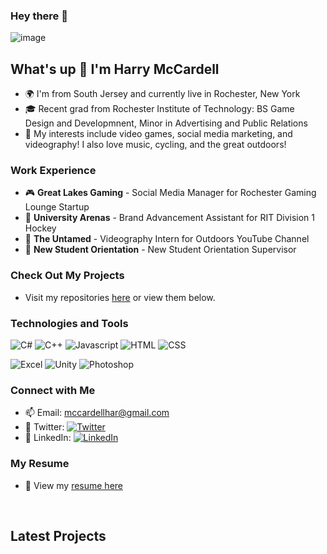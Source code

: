 ### Hey there 👋

![image](https://media.giphy.com/media/3ZZ8r1DGDsIt0VFxiR/giphy.gif)
## What's up 👋 I'm Harry McCardell

- 🌍 I'm from South Jersey and currently live in Rochester, New York
- 🎓 Recent grad from Rochester Institute of Technology: BS Game Design and Developmnent, Minor in Advertising and Public Relations
- 🚀 My interests include video games, social media marketing, and videography! I also love music, cycling, and the great outdoors!

### Work Experience
- 🎮 **Great Lakes Gaming** - Social Media Manager for Rochester Gaming Lounge Startup
- 📣 **University Arenas** - Brand Advancement Assistant for RIT Division 1 Hockey
- 🎥 **The Untamed** - Videography Intern for Outdoors YouTube Channel
- 🐯 **New Student Orientation** - New Student Orientation Supervisor 

### Check Out My Projects
- Visit my repositories [here](https://github.com/mccardellch?tab=repositories) or view them below.

### Technologies and Tools
![C#](https://img.shields.io/badge/Code-C_Sharp-informational?style=flat&logo=<LOGO_NAME>&logoColor=white&color=2bbc8a)
![C++](https://img.shields.io/badge/Code-C++-informational?style=flat&logo=<LOGO_NAME>&logoColor=white&color=2bbc8a)
![Javascript](https://img.shields.io/badge/Code-Javascript-informational?style=flat&logo=<LOGO_NAME>&logoColor=white&color=2bbc8a)
![HTML](https://img.shields.io/badge/Code-HTML-informational?style=flat&logo=<LOGO_NAME>&logoColor=white&color=2bbc8a)
![CSS](https://img.shields.io/badge/Code-CSS-informational?style=flat&logo=<LOGO_NAME>&logoColor=white&color=2bbc8a)

![Excel](https://img.shields.io/badge/Tools-Unity-informational?style=flat&logo=<LOGO_NAME>&logoColor=white&color=2bbc8a)
![Unity](https://img.shields.io/badge/Tools-Unity_3D-informational?style=flat&logo=<LOGO_NAME>&logoColor=white&color=2bbc8a)
![Photoshop](https://img.shields.io/badge/Tools-Adobe_Photoshop-informational?style=flat&logo=<LOGO_NAME>&logoColor=white&color=2bbc8a)

### Connect with Me
- 📫 Email: mccardellhar@gmail.com
- 📮 Twitter: [![Twitter][1.2]][1]
- 👔 LinkedIn: [![LinkedIn][2.2]][2]

### My Resume
- 📄 View my [resume here](https://mccardellch.github.io/portfolio/resume.html)

<!-- Icons -->

[1.2]: http://i.imgur.com/wWzX9uB.png (twitter icon without padding)
[2.2]: https://raw.githubusercontent.com/MartinHeinz/MartinHeinz/master/linkedin-3-16.png (LinkedIn icon without padding)

<!-- Links to your social media accounts -->

[1]: https://twitter.com/harry-mccardell
[2]: https://www.linkedin.com/in/harry-mccardell/
<br/>
## Latest Projects


![]() ![]() ![]()

<!--
**mccardellch/mccardellch** is a ✨ _special_ ✨ repository because its `README.md` (this file) appears on your GitHub profile.

Here are some ideas to get you started:

- 🔭 I’m currently working on ...
- 🌱 I’m currently learning ...
- 👯 I’m looking to collaborate on ...
- 🤔 I’m looking for help with ...
- 💬 Ask me about ...
- 📫 How to reach me: ...
- 😄 Pronouns: ...
- ⚡ Fun fact: ...
-->
